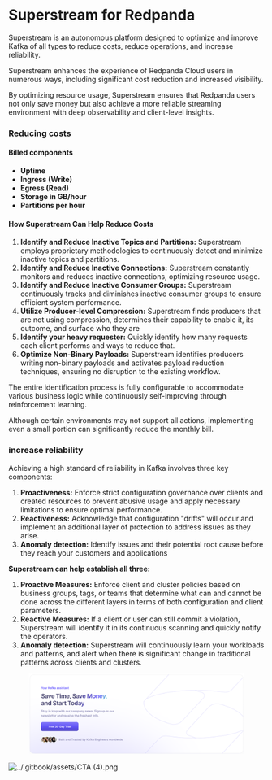 # Superstream for Redpanda

Superstream is an autonomous platform designed to optimize and improve Kafka of all types to reduce costs, reduce operations, and increase reliability.

Superstream enhances the experience of Redpanda Cloud users in numerous ways, including significant cost reduction and increased visibility.

By optimizing resource usage, Superstream ensures that Redpanda users not only save money but also achieve a more reliable streaming environment with deep observability and client-level insights.

### Reducing costs

#### Billed components

* **Uptime**
* **Ingress (Write)**
* **Egress (Read)**
* **Storage in GB/hour**
* **Partitions per hour**

#### How Superstream Can Help Reduce Costs

1. **Identify and Reduce Inactive Topics and Partitions:** Superstream employs proprietary methodologies to continuously detect and minimize inactive topics and partitions.
2. **Identify and Reduce Inactive Connections:** Superstream constantly monitors and reduces inactive connections, optimizing resource usage.
3. **Identify and Reduce Inactive Consumer Groups:** Superstream continuously tracks and diminishes inactive consumer groups to ensure efficient system performance.
4. **Utilize Producer-level Compression:** Superstream finds producers that are not using compression, determines their capability to enable it, its outcome, and surface who they are
5. **Identify your heavy requester:** Quickly identify how many requests each client performs and ways to reduce that.
6. **Optimize Non-Binary Payloads:** Superstream identifies producers writing non-binary payloads and activates payload reduction techniques, ensuring no disruption to the existing workflow.

The entire identification process is fully configurable to accommodate various business logic while continuously self-improving through reinforcement learning.&#x20;

Although certain environments may not support all actions, implementing even a small portion can significantly reduce the monthly bill.

### increase reliability

Achieving a high standard of reliability in Kafka involves three key components:

1. **Proactiveness:** Enforce strict configuration governance over clients and created resources to prevent abusive usage and apply necessary limitations to ensure optimal performance.
2. **Reactiveness:** Acknowledge that configuration "drifts" will occur and implement an additional layer of protection to address issues as they arise.
3. **Anomaly detection:** Identify issues and their potential root cause before they reach your customers and applications

**Superstream can help establish all three:**

1. **Proactive Measures:** Enforce client and cluster policies based on business groups, tags, or teams that determine what can and cannot be done across the different layers in terms of both configuration and client parameters.
2. **Reactive Measures:** If a client or user can still commit a violation, Superstream will identify it in its continuous scanning and quickly notify the operators.
3. **Anomaly detection:** Superstream will continuously learn your workloads and patterns, and alert when there is significant change in traditional patterns across clients and clusters.

<a link="https://app.superstream.ai/signup"><figure><img src="../.gitbook/assets/CTA (4).png" alt=""><figcaption></figcaption></figure></a>

![../.gitbook/assets/CTA (4).png](https://app.superstream.ai/signup)
